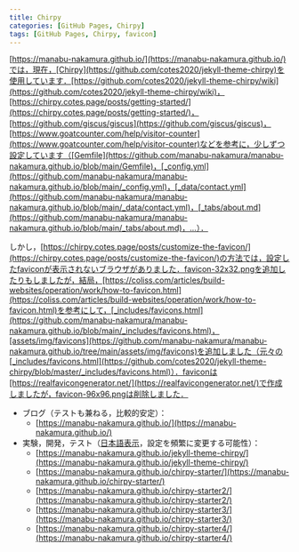 ```yaml
---
title: Chirpy
categories: [GitHub Pages, Chirpy]
tags: [GitHub Pages, Chirpy, favicon]
---
```

[https://manabu-nakamura.github.io/](https://manabu-nakamura.github.io/)では，現在，[Chirpy](https://github.com/cotes2020/jekyll-theme-chirpy)を使用しています．[https://github.com/cotes2020/jekyll-theme-chirpy/wiki](https://github.com/cotes2020/jekyll-theme-chirpy/wiki)，[https://chirpy.cotes.page/posts/getting-started/](https://chirpy.cotes.page/posts/getting-started/)，[https://github.com/giscus/giscus](https://github.com/giscus/giscus)，[https://www.goatcounter.com/help/visitor-counter](https://www.goatcounter.com/help/visitor-counter)などを参考に，少しずつ設定しています（[Gemfile](https://github.com/manabu-nakamura/manabu-nakamura.github.io/blob/main/Gemfile)，[_config.yml](https://github.com/manabu-nakamura/manabu-nakamura.github.io/blob/main/_config.yml)，[_data/contact.yml](https://github.com/manabu-nakamura/manabu-nakamura.github.io/blob/main/_data/contact.yml)，[_tabs/about.md](https://github.com/manabu-nakamura/manabu-nakamura.github.io/blob/main/_tabs/about.md)，…）．

しかし，[https://chirpy.cotes.page/posts/customize-the-favicon/](https://chirpy.cotes.page/posts/customize-the-favicon/)の方法では，設定したfaviconが表示されないブラウザがありました．favicon-32x32.pngを追加したりもしましたが，結局，[https://coliss.com/articles/build-websites/operation/work/how-to-favicon.html](https://coliss.com/articles/build-websites/operation/work/how-to-favicon.html)を参考にして，[_includes/favicons.html](https://github.com/manabu-nakamura/manabu-nakamura.github.io/blob/main/_includes/favicons.html)，[assets/img/favicons](https://github.com/manabu-nakamura/manabu-nakamura.github.io/tree/main/assets/img/favicons)を追加しました（元々の[_includes/favicons.html](https://github.com/cotes2020/jekyll-theme-chirpy/blob/master/_includes/favicons.html)）．faviconは[https://realfavicongenerator.net/](https://realfavicongenerator.net/)で作成しましたが，favicon-96x96.pngは削除しました．

- ブログ（テストも兼ねる，比較的安定）：
  - [https://manabu-nakamura.github.io/](https://manabu-nakamura.github.io/)
- 実験，開発，テスト（[日本語表示](/posts/2025-03-13-chirpy/)，設定を頻繁に変更する可能性）：
  - [https://manabu-nakamura.github.io/jekyll-theme-chirpy/](https://manabu-nakamura.github.io/jekyll-theme-chirpy/)
  - [https://manabu-nakamura.github.io/chirpy-starter/](https://manabu-nakamura.github.io/chirpy-starter/)
  - [https://manabu-nakamura.github.io/chirpy-starter2/](https://manabu-nakamura.github.io/chirpy-starter2/)
  - [https://manabu-nakamura.github.io/chirpy-starter3/](https://manabu-nakamura.github.io/chirpy-starter3/)
  - [https://manabu-nakamura.github.io/chirpy-starter4/](https://manabu-nakamura.github.io/chirpy-starter4/)